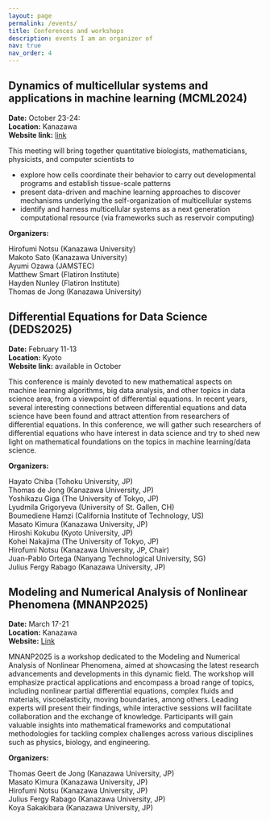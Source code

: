 ```yaml
---
layout: page
permalink: /events/
title: Conferences and workshops
description: events I am an organizer of
nav: true
nav_order: 4
---
```

<h2>
Dynamics of multicellular systems and applications in machine learning (MCML2024)
</h2>

**Date:** October 23-24:  <br>
**Location:**  Kanazawa    <br>
**Website link:** [link](https://sites.google.com/view/kanazawa24mcml)<br>

This meeting will bring together quantitative biologists, mathematicians, physicists, and computer scientists to 

<ul>
    <li> explore how cells coordinate their behavior to carry out developmental programs and establish tissue-scale patterns 
    </li>
    <li> present data-driven and machine learning approaches to discover mechanisms underlying the self-organization of multicellular systems 
    </li>  
    <li> identify and harness multicellular systems as a next generation computational resource (via frameworks such as reservoir computing)
    </li> 
</ul>

**Organizers:** <br>

Hirofumi Notsu (Kanazawa University) <br>
Makoto Sato  (Kanazawa University) <br>
Ayumi Ozawa (JAMSTEC) <br>
Matthew Smart (Flatiron Institute) <br>
Hayden Nunley (Flatiron Institute) <br>
Thomas de Jong (Kanazawa University) <br>



<h2> Differential Equations for Data Science (DEDS2025) </h2>

**Date:** February 11-13 <br>
**Location:** Kyoto <br>
**Website link:** available in October <br>

This conference is mainly devoted to new mathematical aspects on machine learning algorithms, big data analysis, and other topics in data science area, from a viewpoint of differential equations. In recent years, several interesting connections between differential equations and data science have been found and attract attention from researchers of differential equations. In this conference, we will gather such researchers of differential equations who have interest in data science and try to shed new light on mathematical foundations on the topics in machine learning/data science. <br>

**Organizers:**

Hayato Chiba (Tohoku University, JP) <br>
Thomas de Jong (Kanazawa University, JP) <br>
Yoshikazu Giga (The University of Tokyo, JP) <br>
Lyudmila Grigoryeva (University of St. Gallen, CH) <br>
Boumediene Hamzi (California Institute of Technology, US) <br>
Masato Kimura (Kanazawa University, JP) <br>
Hiroshi Kokubu (Kyoto University, JP) <br>
Kohei Nakajima (The University of Tokyo, JP) <br>
Hirofumi Notsu (Kanazawa University, JP, Chair) <br>
Juan-Pablo Ortega (Nanyang Technological University, SG) <br>
Julius Fergy Rabago (Kanazawa University, JP) 

<h2> Modeling and Numerical Analysis of Nonlinear Phenomena (MNANP2025) </h2>

**Date:** March 17-21 <br>
**Location:** Kanazawa <br>
**Website:** [Link](https://jftrabago.github.io/MNANP2025/) <br>

MNANP2025 is a workshop dedicated to the Modeling and Numerical Analysis of Nonlinear Phenomena, aimed at showcasing the latest research advancements and developments in this dynamic field. The workshop will emphasize practical applications and encompass a broad range of topics, including nonlinear partial differential equations, complex fluids and materials, viscoelasticity, moving boundaries, among others. Leading experts will present their findings, while interactive sessions will facilitate collaboration and the exchange of knowledge. Participants will gain valuable insights into mathematical frameworks and computational methodologies for tackling complex challenges across various disciplines such as physics, biology, and engineering. <br>

**Organizers:** <br>

Thomas Geert de Jong  (Kanazawa University, JP) <br>
Masato Kimura  (Kanazawa University, JP) <br>
Hirofumi Notsu  (Kanazawa University, JP) <br>
Julius Fergy Rabago  (Kanazawa University, JP) <br>
Koya Sakakibara  (Kanazawa University, JP) 




